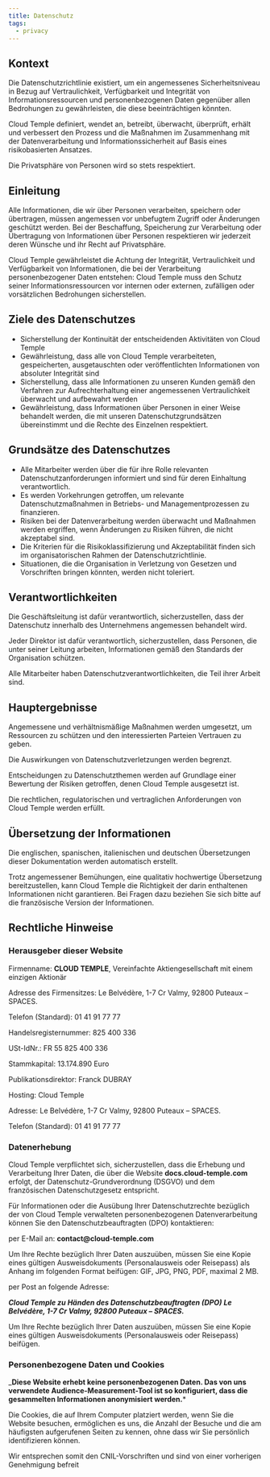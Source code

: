 ```yaml
---
title: Datenschutz
tags:
  - privacy
---
```



## Kontext

Die Datenschutzrichtlinie existiert, um ein angemessenes Sicherheitsniveau in Bezug auf Vertraulichkeit, Verfügbarkeit und Integrität von Informationsressourcen und personenbezogenen Daten gegenüber allen Bedrohungen zu gewährleisten, die diese beeinträchtigen könnten.

Cloud Temple definiert, wendet an, betreibt, überwacht, überprüft, erhält und verbessert den Prozess und die Maßnahmen im Zusammenhang mit der Datenverarbeitung und Informationssicherheit auf Basis eines risikobasierten Ansatzes.

Die Privatsphäre von Personen wird so stets respektiert.

## Einleitung

Alle Informationen, die wir über Personen verarbeiten, speichern oder übertragen, müssen angemessen vor unbefugtem Zugriff oder Änderungen geschützt werden. Bei der Beschaffung, Speicherung zur Verarbeitung oder Übertragung von Informationen über Personen respektieren wir jederzeit deren Wünsche und ihr Recht auf Privatsphäre.

Cloud Temple gewährleistet die Achtung der Integrität, Vertraulichkeit und Verfügbarkeit von Informationen, die bei der Verarbeitung personenbezogener Daten entstehen: Cloud Temple muss den Schutz seiner Informationsressourcen vor internen oder externen, zufälligen oder vorsätzlichen Bedrohungen sicherstellen.

## Ziele des Datenschutzes

- Sicherstellung der Kontinuität der entscheidenden Aktivitäten von Cloud Temple
- Gewährleistung, dass alle von Cloud Temple verarbeiteten, gespeicherten, ausgetauschten oder veröffentlichten Informationen von absoluter Integrität sind
- Sicherstellung, dass alle Informationen zu unseren Kunden gemäß den Verfahren zur Aufrechterhaltung einer angemessenen Vertraulichkeit überwacht und aufbewahrt werden
- Gewährleistung, dass Informationen über Personen in einer Weise behandelt werden, die mit unseren Datenschutzgrundsätzen übereinstimmt und die Rechte des Einzelnen respektiert.

## Grundsätze des Datenschutzes

- Alle Mitarbeiter werden über die für ihre Rolle relevanten Datenschutzanforderungen informiert und sind für deren Einhaltung verantwortlich.
- Es werden Vorkehrungen getroffen, um relevante Datenschutzmaßnahmen in Betriebs- und Managementprozessen zu finanzieren.
- Risiken bei der Datenverarbeitung werden überwacht und Maßnahmen werden ergriffen, wenn Änderungen zu Risiken führen, die nicht akzeptabel sind.
- Die Kriterien für die Risikoklassifizierung und Akzeptabilität finden sich im organisatorischen Rahmen der Datenschutzrichtlinie.
- Situationen, die die Organisation in Verletzung von Gesetzen und Vorschriften bringen könnten, werden nicht toleriert.

## Verantwortlichkeiten

Die Geschäftsleitung ist dafür verantwortlich, sicherzustellen, dass der Datenschutz innerhalb des Unternehmens angemessen behandelt wird.

Jeder Direktor ist dafür verantwortlich, sicherzustellen, dass Personen, die unter seiner Leitung arbeiten, Informationen gemäß den Standards der Organisation schützen.

Alle Mitarbeiter haben Datenschutzverantwortlichkeiten, die Teil ihrer Arbeit sind.

## Hauptergebnisse

Angemessene und verhältnismäßige Maßnahmen werden umgesetzt, um Ressourcen zu schützen und den interessierten Parteien Vertrauen zu geben.

Die Auswirkungen von Datenschutzverletzungen werden begrenzt.

Entscheidungen zu Datenschutzthemen werden auf Grundlage einer Bewertung der Risiken getroffen, denen Cloud Temple ausgesetzt ist.

Die rechtlichen, regulatorischen und vertraglichen Anforderungen von Cloud Temple werden erfüllt.

## Übersetzung der Informationen

Die englischen, spanischen, italienischen und deutschen Übersetzungen dieser Dokumentation werden automatisch erstellt.

Trotz angemessener Bemühungen, eine qualitativ hochwertige Übersetzung bereitzustellen, kann Cloud Temple die Richtigkeit der darin enthaltenen Informationen nicht garantieren.
Bei Fragen dazu beziehen Sie sich bitte auf die französische Version der Informationen.

## Rechtliche Hinweise

### Herausgeber dieser Website

Firmenname: __CLOUD TEMPLE__, Vereinfachte Aktiengesellschaft mit einem einzigen Aktionär

Adresse des Firmensitzes: Le Belvédère, 1-7 Cr Valmy, 92800 Puteaux – SPACES.

Telefon (Standard): 01 41 91 77 77

Handelsregisternummer: 825 400 336

USt-IdNr.: FR 55 825 400 336

Stammkapital: 13.174.890 Euro

Publikationsdirektor: Franck DUBRAY

Hosting: Cloud Temple

Adresse: Le Belvédère, 1-7 Cr Valmy, 92800 Puteaux – SPACES.

Telefon (Standard): 01 41 91 77 77

### Datenerhebung

Cloud Temple verpflichtet sich, sicherzustellen, dass die Erhebung und Verarbeitung Ihrer Daten, die über die Website __docs.cloud-temple.com__ erfolgt,
der Datenschutz-Grundverordnung (DSGVO) und dem französischen Datenschutzgesetz entspricht.

Für Informationen oder die Ausübung Ihrer Datenschutzrechte bezüglich der von Cloud Temple verwalteten personenbezogenen Datenverarbeitung
können Sie den Datenschutzbeauftragten (DPO) kontaktieren:

per E-Mail an: __contact@cloud-temple.com__

Um Ihre Rechte bezüglich Ihrer Daten auszuüben, müssen Sie eine Kopie eines gültigen Ausweisdokuments (Personalausweis oder Reisepass) als Anhang im folgenden Format beifügen: GIF, JPG, PNG, PDF, maximal 2 MB.

per Post an folgende Adresse:

*__Cloud Temple zu Händen des Datenschutzbeauftragten (DPO) Le Belvédère, 1-7 Cr Valmy, 92800 Puteaux – SPACES.__*

Um Ihre Rechte bezüglich Ihrer Daten auszuüben, müssen Sie eine Kopie eines gültigen Ausweisdokuments (Personalausweis oder Reisepass) beifügen.

### Personenbezogene Daten und Cookies

___Diese Website erhebt keine personenbezogenen Daten. Das von uns verwendete Audience-Measurement-Tool ist so konfiguriert,
dass die gesammelten Informationen anonymisiert werden.__*

Die Cookies, die auf Ihrem Computer platziert werden, wenn Sie die Website besuchen, ermöglichen es uns, die Anzahl der Besuche und die am häufigsten aufgerufenen Seiten zu kennen,
ohne dass wir Sie persönlich identifizieren können.

Wir entsprechen somit den CNIL-Vorschriften und sind von einer vorherigen Genehmigung befreit
